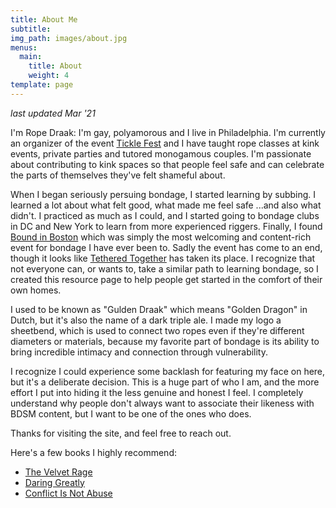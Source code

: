 ```yaml
---
title: About Me
subtitle:
img_path: images/about.jpg
menus:
  main:
    title: About
    weight: 4
template: page
---
```

*last updated Mar '21*

I'm Rope Draak: I'm gay, polyamorous and I live in Philadelphia. I'm currently an organizer of the event [Tickle Fest](https://www.tklfest.com/) and I have taught rope classes at kink events, private parties and tutored monogamous couples. I'm passionate about contributing to kink spaces so that people feel safe and can celebrate the parts of themselves they've felt shameful about.

When I began seriously persuing bondage, I started learning by subbing. I learned a lot about what felt good, what made me feel safe ...and also what didn't. I practiced as much as I could, and I started going to bondage clubs in DC and New York to learn from more experienced riggers. Finally, I found [Bound in Boston](https://www.boundinboston.com/farewell.aspx) which was simply the most welcoming and content-rich event for bondage I have ever been to. Sadly the event has come to an end, though it looks like [Tethered Together](https://tetheredtogether.net/) has taken its place. I recognize that not everyone can, or wants to, take a similar path to learning bondage, so I created this resource page to help people get started in the comfort of their own homes.

I used to be known as "Gulden Draak" which means "Golden Dragon" in Dutch, but it's also the name of a dark triple ale. I made my logo a sheetbend, which is used to connect two ropes even if they're different diameters or materials, because my favorite part of bondage is its ability to bring incredible intimacy and connection through vulnerability.

I recognize I could experience some backlash for featuring my face on here, but it's a deliberate decision. This is a huge part of who I am, and the more effort I put into hiding it the less genuine and honest I feel. I completely understand why people don't always want to associate their likeness with BDSM content, but I want to be one of the ones who does.

Thanks for visiting the site, and feel free to reach out.

Here's a few books I highly recommend:

+ [The Velvet Rage](https://www.goodreads.com/book/show/49418.The_Velvet_Rage)
+ [Daring Greatly](https://www.goodreads.com/book/show/13588356-daring-greatly)
+ [Conflict Is Not Abuse](https://www.goodreads.com/book/show/29363252-conflict-is-not-abuse)
